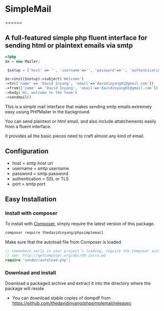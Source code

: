 # SimpleMail 
======
## A full-featured simple php fluent interface for sending html or plaintext emails via smtp



```php
<?php
$e = new Mailer;

 $setup = ['host' => '', 'username'=>'', 'password'=>'', 'authentication'=>'', 'port'=>''  ]

$e->init($setup)->subject('Welcome')
->to(['name' => 'David Inyang', 'email'=>'davidinyang01@gmail.com'])
->from(['name' => 'David Inyang', 'email'=>'davidinyang01@gmail.com'])
->body('Hi, welcome to the team')
->sendmail()
```


This is a simple mail interface that makes sending smtp emails extremely easy usisng PHPMailer in the background.

You can send plaintext or html email, and also include attatchements easily from a fluent interface.

It provides all the basic pieces need to craft almost any kind of email.

## Configuration

- host = smtp host url
- username = smtp username
- password = smtp password
- authentication = SSL or TLS
- port = smtp port

## Easy Installation

### Install with composer

To install with [Composer](https://getcomposer.org/), simply require the
latest version of this package.

```bash
composer require thedavidinyang/phpsimplemail
```

Make sure that the autoload file from Composer is loaded.

```php
// somewhere early in your project's loading, require the Composer autoloader
// see: http://getcomposer.org/doc/00-intro.md
require 'vendor/autoload.php';

```


### Download and install

Download a packaged archive and extract it into the directory where the package will reside

 * You can download stable copies of dompdf from
   https://github.com/thedavidinyang/phpsimplemail/releases


